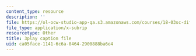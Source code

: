 ```yaml
---
content_type: resource
description: ''
file: https://ol-ocw-studio-app-qa.s3.amazonaws.com/courses/18-03sc-differential-equations-fall-2011/ca05face11416c6a04642900888ba6e4_sZ2qulI6GEk.srt
file_type: application/x-subrip
resourcetype: Other
title: 3play caption file
uid: ca05face-1141-6c6a-0464-2900888ba6e4
---
```

